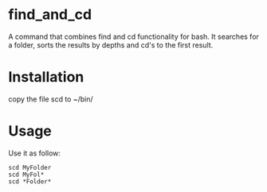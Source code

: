 # find_and_cd
A command that combines find and cd functionality for bash.
It searches for a folder, sorts the results by depths and cd's to the first result.

# Installation 
copy the file scd to ~/bin/

# Usage
Use it as follow:
```
scd MyFolder
scd MyFol*
scd *Folder*
```
